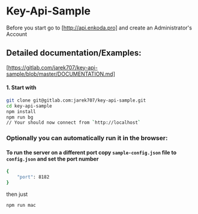 # Key-Api-Sample

Before you start go to [http://api.enkoda.pro] and create an Administrator's Account

## Detailed documentation/Examples: 
[https://gitlab.com/jarek707/key-api-sample/blob/master/DOCUMENTATION.md]

#### 1. Start with
```sh
git clone git@gitlab.com:jarek707/key-api-sample.git
cd key-api-sample
npm install
npm run bg
// Your should now connect from `http://localhost`
```

### Optionally you can automatically run it in the browser:

#### To run the server on a different port copy `sample-config.json` file to `config.json` and set the port number
```sh
{
    "port": 8182
}
```
then just
```sh
npm run mac 
```
